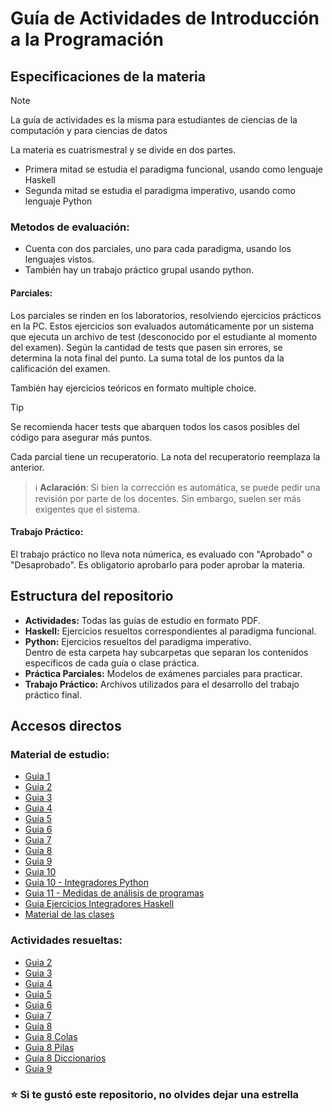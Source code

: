 # Guía de Actividades de Introducción a la Programación

## Especificaciones de la materia

> [!note]
> La guía de actividades es la misma para estudiantes de ciencias de la computación y para ciencias de datos


La materia es cuatrismestral y se divide en dos partes.
- Primera mitad se estudia el paradigma funcional, usando como lenguaje Haskell
- Segunda mitad se estudia el paradigma imperativo, usando como lenguaje Python

### Metodos de evaluación:
- Cuenta con dos parciales, uno para cada paradigma, usando los lenguajes vistos.
- También hay un trabajo práctico grupal usando python.

#### Parciales:
Los parciales se rinden en los laboratorios, resolviendo ejercicios prácticos en la PC. Estos ejercicios son evaluados automáticamente por un sistema que ejecuta un archivo de test (desconocido por el estudiante al momento del examen). Según la cantidad de tests que pasen sin errores, se determina la nota final del punto. La suma total de los puntos da la calificación del examen.

También hay ejercicios teóricos en formato multiple choice.

> [!tip]
> Se recomienda hacer tests que abarquen todos los casos posibles del código para asegurar más puntos.

Cada parcial tiene un recuperatorio. La nota del recuperatorio reemplaza la anterior.

> ℹ️ **Aclaración**: Si bien la corrección es automática, se puede pedir una revisión por parte de los docentes. Sin embargo, suelen ser más exigentes que el sistema.


#### Trabajo Práctico:
El trabajo práctico no lleva nota númerica, es evaluado con "Aprobado" o "Desaprobado". Es obligatorio aprobarlo para poder aprobar la materia.

## Estructura del repositorio

- **Actividades:** Todas las guías de estudio en formato PDF.
- **Haskell:** Ejercicios resueltos correspondientes al paradigma funcional.
- **Python:** Ejercicios resueltos del paradigma imperativo.  
  Dentro de esta carpeta hay subcarpetas que separan los contenidos específicos de cada guía o clase práctica.
- **Práctica Parciales:** Modelos de exámenes parciales para practicar.
- **Trabajo Práctico:** Archivos utilizados para el desarrollo del trabajo práctico final.

## Accesos directos
### Material de estudio:
- [Guia 1](./guia%201.pdf)
- [Guia 2](./guia%202.pdf)
- [Guia 3](./guia%203.pdf)
- [Guia 4](./guia%204.pdf)
- [Guia 5](./guia%205.pdf)
- [Guia 6](./guia%206.pdf)
- [Guia 7](./guia%207.pdf)
- [Guia 8](./guia%208.pdf)
- [Guia 9](./guia%209.pdf)
- [Guia 10](./guia%2010.pdf)
- [Guia 10 - Integradores Python](./guia%2010%20-%20Integradores%20python.pdf)
- [Guia 11 - Medidas de análisis de programas](./guia%2011%20-%20Medidas%20de%20análisis%20de%20programas.pdf)
- [Guia Ejercicios Integradores Haskell](./guia%20ejercicios%20integradores.pdf)
- [Material de las clases](./material%20de%20las%20clases/)


### Actividades resueltas: 
- [Guia 2](./haskell/clase-21-4-2025.hs)
- [Guia 3](./haskell/guia-3.hs)
- [Guia 4](./haskell/guia-4.hs)
- [Guia 5](./haskell/Guia5.hs)
- [Guia 6](./python/Guia6.py)
- [Guia 7](./python/Guia7.py)
- [Guia 8](./python/Guia8_archivos.py)
- [Guia 8 Colas](./python/Guia8_colas.py)
- [Guia 8 Pilas](./python/Guia8_pilas.py)
- [Guia 8 Diccionarios](./python/Guia8_diccionarios.py)
- [Guia 9](./python/Guia9.py)

### ⭐ Si te gustó este repositorio, no olvides dejar una estrella

